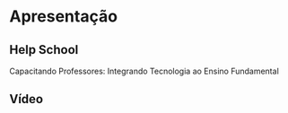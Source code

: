 # Apresentação

## Help School

Capacitando Professores: Integrando Tecnologia ao Ensino Fundamental

## Vídeo

